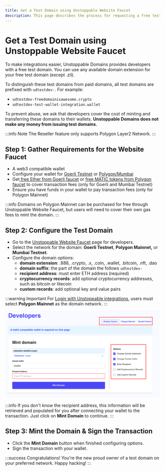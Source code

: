 ```yaml
---
title: Get a Test Domain using Unstoppable Website Faucet
description: This page describes the process for requesting a free test domain as a developer using the Unstoppable Website faucet.
---
```


# Get a Test Domain using Unstoppable Website Faucet

To make integrations easier, Unstoppable Domains provides developers with a free test domain. You can use any available domain extension for your free test domain (except .zil).&#x20;

To distinguish these test domains from paid domains, all test domains are prefixed with `udtestdev-`. For example:

* `udtestdev-freedomainisawesome.crypto`
* `udtestdev-test-wallet-integration.wallet`

To prevent abuse, we ask that developers cover the cost of minting and transferring these domains to their wallets. **Unstoppable Domains does not make any money from issuing test domains.**

:::info Note
The Reseller feature only supports Polygon Layer2 Network.
:::

## Step 1: Gather Requirements for the Website Faucet

* A web3 compatible wallet
* Configure your wallet for [Goerli Testnet](get-test-domain.md#step-1-gather-requirements-for-etherscan) or [Polygon/Mumbai](get-test-domain.md#step-1.-configure-your-metamask-wallet)
* Get[ free Ether from Goerli faucet](get-test-domain.md#step-2.-get-matic-tokens-though-the-faucet) or [free MATIC tokens from Polygon faucet](get-test-domain.md#step-2.-get-matic-tokens-though-the-faucet-1) to cover transaction fees (only for Goerli and Mumbai Testnet)
* Ensure you have funds in your wallet to pay transaction fees (only for Polygon Mainnet)

:::info
Domains on Polygon Mainnet can be purchased for free through Unstoppable Website Faucet, but users will need to cover their own gas fees to mint the domain.
:::

## Step 2: Configure the Test Domain

* Go to the [Unstoppable Website Faucet](https://unstoppabledomains.com/developers/testdomain) page for developers.
* Select the network for the domain: **Goerli Testnet**, **Polygon Mainnet,** or **Mumbai Testnet**.
* Configure the domain options:
  * **domain extension**: .888, .crypto, .x, .coin, .wallet, .bitcoin, .nft, .dao
  * **domain suffix**: the part of the domain the follows `udtestdev-`
  * **recipient address**: must enter ETH address (required)
  * **cryptocurrency records**: add optional cryptocurrency addresses, such as bitcoin or litecoin
  * **custom records**: add optional key and value pairs

:::warning Important
For [Login with Unstoppable integrations](../../login-with-unstoppable/login-integration-guides/integration-pathways.md), users must select **Polygon Mainnet** as the domain network.
:::

![Configure options on Unstoppable website faucet](/images/website-faucet-options.png)

:::info
If you don't know the recipient address, this information will be retrieved and populated for you after connecting your wallet to the transaction. Just click on **Mint Domain** to continue.
:::

## Step 3: Mint the Domain & Sign the Transaction

* Click the **Mint Domain** button when finished configuring options.
* Sign the transaction with your wallet.

:::success Congratulations!
You're the new proud owner of a test domain on your preferred network. Happy hacking!
:::
